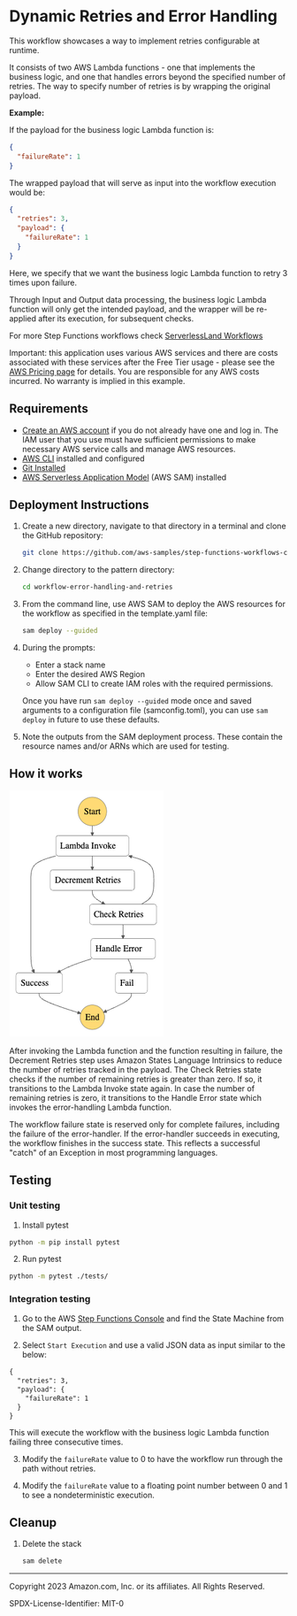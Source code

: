 # Dynamic Retries and Error Handling

This workflow showcases a way to implement retries configurable at runtime.

It consists of two AWS Lambda functions - one that implements the business
logic, and one that handles errors beyond the specified number of retries. The
way to specify number of retries is by wrapping the original payload.

**Example:**

If the payload for the business logic Lambda function is:

```JSON
{
  "failureRate": 1
}
```

The wrapped payload that will serve as input into the workflow execution would
be:

```JSON
{
  "retries": 3,
  "payload": {
    "failureRate": 1
  }
}
```

Here, we specify that we want the business logic Lambda function to retry 3
times upon failure.

Through Input and Output data processing, the business logic Lambda function
will only get the intended payload, and the wrapper will be re-applied after
its execution, for subsequent checks.

For more Step Functions workflows check [ServerlessLand Workflows](https://serverlessland.com/workflows)

Important: this application uses various AWS services and there are costs associated with these services after the Free Tier usage - please see the [AWS Pricing page](https://aws.amazon.com/pricing/) for details. You are responsible for any AWS costs incurred. No warranty is implied in this example.

## Requirements

* [Create an AWS account](https://portal.aws.amazon.com/gp/aws/developer/registration/index.html) if you do not already have one and log in. The IAM user that you use must have sufficient permissions to make necessary AWS service calls and manage AWS resources.
* [AWS CLI](https://docs.aws.amazon.com/cli/latest/userguide/install-cliv2.html) installed and configured
* [Git Installed](https://git-scm.com/book/en/v2/Getting-Started-Installing-Git)
* [AWS Serverless Application Model](https://docs.aws.amazon.com/serverless-application-model/latest/developerguide/serverless-sam-cli-install.html) (AWS SAM) installed

## Deployment Instructions

1. Create a new directory, navigate to that directory in a terminal and clone the GitHub repository:
    ```bash 
    git clone https://github.com/aws-samples/step-functions-workflows-collection
    ```
2. Change directory to the pattern directory:
    ```bash
    cd workflow-error-handling-and-retries
    ```
3. From the command line, use AWS SAM to deploy the AWS resources for the
   workflow as specified in the template.yaml file:
    ```bash
    sam deploy --guided
    ```
4. During the prompts:
    * Enter a stack name
    * Enter the desired AWS Region
    * Allow SAM CLI to create IAM roles with the required permissions.

    Once you have run `sam deploy --guided` mode once and saved arguments to a
    configuration file (samconfig.toml), you can use `sam deploy` in future to
    use these defaults.

5. Note the outputs from the SAM deployment process. These contain the resource
   names and/or ARNs which are used for testing.

## How it works

![StateMachine](./resources/stepfunctions_graph.png)

After invoking the Lambda function and the function resulting in failure, the
Decrement Retries step uses Amazon States Language Intrinsics to reduce the
number of retries tracked in the payload. The Check Retries state checks if the
number of remaining retries is greater than zero. If so, it transitions to the
Lambda Invoke state again. In case the number of remaining retries is zero, it
transitions to the Handle Error state which invokes the error-handling Lambda
function.

The workflow failure state is reserved only for complete failures, including
the failure of the error-handler. If the error-handler succeeds in executing,
the workflow finishes in the success state. This reflects a successful "catch"
of an Exception in most programming languages.


## Testing

### Unit testing

1. Install pytest
```bash
python -m pip install pytest
```

2. Run pytest
```bash
python -m pytest ./tests/
```

### Integration testing

1. Go to the AWS [Step Functions Console](https://console.aws.amazon.com/states/home) and find the State Machine from the SAM output.

2. Select `Start Execution` and use a valid JSON data as input similar to the below:
  ```
  {
    "retries": 3,
    "payload": {
      "failureRate": 1
    }
  }
  ```
  This will execute the workflow with the business logic Lambda function
  failing three consecutive times.

3. Modify the `failureRate` value to 0 to have the workflow run through the
   path without retries.

4. Modify the `failureRate` value to a floating point number between 0 and 1
   to see a nondeterministic execution.

## Cleanup
 
1. Delete the stack
    ```bash
    sam delete
    ```

----
Copyright 2023 Amazon.com, Inc. or its affiliates. All Rights Reserved.

SPDX-License-Identifier: MIT-0
